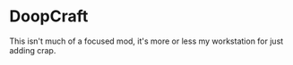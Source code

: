 # DoopCraft

This isn't much of a focused mod, it's more or less my workstation for just adding crap.


